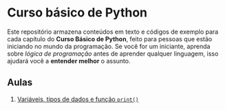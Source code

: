 # Curso básico de Python

Este repositório armazena conteúdos em texto e códigos de exemplo para cada capítulo do **Curso Básico de Python**, feito para pessoas que estão iniciando no mundo da programação. Se você for um iniciante, aprenda sobre *lógica de programação* antes de aprender qualquer linguagem, isso ajudará você a **entender melhor** o assunto.

## Aulas

1. [Variáveis, tipos de dados e função `print()`](https://github.com/jaedsonpys/curso-basico-python/tree/master/variaveis)